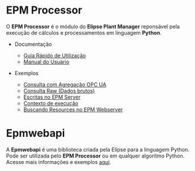 # EPM Processor

O **EPM Processor** é o módulo do **Elipse Plant Manager** reponsável pela execução de cálculos e processamentos em linguagem **Python**. 

* Documentação

  * [Guia Rápido de Utilização](quickstart/README.md)
  * [Manual do Usuário](guiadousuario/README.md)

* Exemplos

  * [Consulta com Agregação OPC UA](exemplos/aggregation_query.py)
  * [Consulta Raw (Dados brutos)](exemplos/raw_query.py)
  * [Escritas no EPM Server](exemplos/write_methods.py)
  * [Contexto de execução](exemplos/scope_context.py)
  * [Buscando Resources no EPM Webserver](exemplos/get_resources.py)

# Epmwebapi
A **Epmwebapi** é uma biblioteca criada pela Elipse para a linguagem Python. Pode ser utilizada pelo **EPM Processor** ou em qualquer algoritmo Python.
Acesse mais informações e exemplos [aqui](https://github.com/elipsesoftware/epmprocessor/tree/master/epmwebapi). 
  
